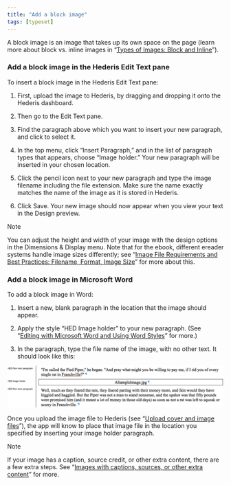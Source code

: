 ```yaml
---
title: "Add a block image"
tags: [typeset]
---
```

 
<html><body><section data-type="chapter" class="hsecchapter" data-hederis-type="hsecchapter" id="add-an-image" data-pi-attrs="id: add-an-image; data-tags: typeset;" role="doc-chapter" data-tags="typeset" data-author-name=" " data-book-title=" " title="Add a block image"><p class="hblkp" data-hederis-type="hblkp" id="pbNQBZGxL">A block image is an image that takes up its own space on the page (learn more about block vs. inline images in &#8220;<a href="{% link _docs/block-and-inline-images.md %}" class="hspana" data-hederis-type="hspana" id="pHrpuYlAQ">Types of Images: Block and Inline</a>&#8221;).</p><section class="hwprsubsection" data-hederis-type="hwprsubsection" id="pgodE3jYS" data-type="subsection" title="Add a block image in the Hederis Edit Text pane"><h1 data-hederis-type="hblktitle" class="hblktitle" id="pbyEXm6ww">Add a block image in the Hederis Edit Text pane</h1><p class="hblkp" data-hederis-type="hblkp" id="p38prdzUI">To insert a block image in the Hederis Edit Text pane:</p><ol class="hwprnumlist" data-hederis-type="hwprnumlist" id="p15ISyoA8"><li class="hblkoli" data-hederis-type="hblkoli" id="liteciDvCP"><p class="hblkoli" data-hederis-type="hblklip" id="pSNZjuVfH">First, upload the image to Hederis, by dragging and dropping it onto the Hederis dashboard.</p></li><li class="hblkoli" data-hederis-type="hblkoli" id="linSMBqn2Z"><p class="hblkoli" data-hederis-type="hblklip" id="pY8GWbnqo">Then go to the Edit Text pane.</p></li><li class="hblkoli" data-hederis-type="hblkoli" id="liaQXwpA2j"><p class="hblkoli" data-hederis-type="hblklip" id="p93LukZis">Find the paragraph above which you want to insert your new paragraph, and click to select it.</p></li><li class="hblkoli" data-hederis-type="hblkoli" id="lijBZGKIQ8"><p class="hblkoli" data-hederis-type="hblklip" id="ppqZLvRWZ">In the top menu, click &#8220;Insert Paragraph,&#8221; and in the list of paragraph types that appears, choose &#8220;Image holder.&#8221; Your new paragraph will be inserted in your chosen location. </p></li><li class="hblkoli" data-hederis-type="hblkoli" id="liCNeOkUZW"><p class="hblkoli" data-hederis-type="hblklip" id="pfJTKt4Z4">Click the pencil icon next to your new paragraph and type the image filename including the file extension. Make sure the name exactly matches the name of the image as it is stored in Hederis.</p></li><li class="hblkoli" data-hederis-type="hblkoli" id="lifbRsyy5U"><p class="hblkoli" data-hederis-type="hblklip" id="p8Kk7VTIE">Click Save. Your new image should now appear when you view your text in the Design preview.</p></li></ol></section><aside class="hwprbox box" data-hederis-type="hwprbox" id="ptfZcA1td" data-type="sidebar"><p class="hblktype" data-hederis-type="hblktype" id="pRmHOdyVa">Note</p><p class="hblkp" data-hederis-type="hblkp" id="plrng0t69">You can adjust the height and width of your image with the design options in the Dimensions &amp; Display menu. Note that for the ebook, different ereader systems handle image sizes differently; see &#8220;<a href="{% link _docs/image_best_practices.md %}" class="hspana" data-hederis-type="hspana" id="p2hLiZrKH">Image File Requirements and Best Practices: Filename, Format, Image Size</a>&#8221; for more about this.</p></aside><section class="hwprsubsection" data-hederis-type="hwprsubsection" id="pEv6OvcNA" data-type="subsection" title="Add a block image in Microsoft Word"><h1 data-hederis-type="hblktitle" class="hblktitle" id="pGx3l15Yn">Add a block image in Microsoft Word</h1><p class="hblkp" data-hederis-type="hblkp" id="py6EAoctE">To add a block image in Word:</p><ol class="hwprnumlist" data-hederis-type="hwprnumlist" id="pjRq5NPrO"><li class="hblkoli" data-hederis-type="hblkoli" id="lioQklwQs5"><p class="hblkoli" data-hederis-type="hblklip" id="pQJ3rfqfI">Insert a new, blank paragraph in the location that the image should appear.</p></li><li class="hblkoli" data-hederis-type="hblkoli" id="liW9a4XoKQ"><p class="hblkoli" data-hederis-type="hblklip" id="p5pDScNmD">Apply the style &#8220;HED Image holder&#8221; to your new paragraph. (See &#8220;<a href="{% link _docs/fine-tune-styles.md %}" class="hspana" data-hederis-type="hspana" id="pkzHxsQrG">Editing with Microsoft Word and Using Word Styles</a>&#8221; for more.)</p></li><li class="hblkoli" data-hederis-type="hblkoli" id="liVmYEVVf3"><p class="hblkoli" data-hederis-type="hblklip" id="pBsniTuez">In the paragraph, type the file name of the image, with no other text. It should look like this:</p></li></ol><img data-hederis-type="hblkimg" class="hblkimg" id="pNH4q32ts" src="/images/image1.png" data-img-src="/images/image1.png"/><p class="hblkp" data-hederis-type="hblkp" id="pFDwXF3IY">Once you upload the image file to Hederis (see &#8220;<a href="{% link _docs/upload-a-cover.md %}" class="hspana" data-hederis-type="hspana" id="pAI1zfCDb">Upload cover and image files</a>&#8221;), the app will know to place that image file in the location you specified by inserting your image holder paragraph.</p></section><aside class="hwprbox box" data-hederis-type="hwprbox" id="p7M6zT7vA" data-type="sidebar"><p class="hblktype" data-hederis-type="hblktype" id="pxxmOHCut">Note</p><p class="hblkp" data-hederis-type="hblkp" id="p9sT2ocPZ">If your image has a caption, source credit, or other extra content, there are a few extra steps. See &#8220;<a href="{% link _docs/images-with-captions-etc.md %}" class="hspana" data-hederis-type="hspana" id="paretOn5i">Images with captions, sources, or other extra content</a>&#8221; for more.</p></aside></section></body></html>
